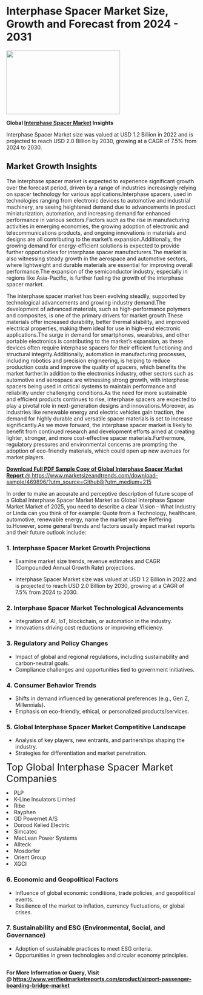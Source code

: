 <H1>Interphase Spacer Market Size, Growth and Forecast from 2024 - 2031</H1><img class="aligncenter size-medium wp-image-584254" src="https://thirdeyenews.in/wp-content/uploads/2024/09/Global-Market-Research-300x168.jpeg" alt="" width="300" height="168" /><p><strong>Global&nbsp;<a href="https://www.marketsizeandtrends.com/download-sample/469896/?utm_source=Github8j?utm_medium=215">Interphase Spacer Market</a> Insights</strong></p><p>Interphase Spacer Market size was valued at USD 1.2 Billion in 2022 and is projected to reach USD 2.0 Billion by 2030, growing at a CAGR of 7.5% from 2024 to 2030.</p><p><h2>Market Growth Insights</h2> <p>The interphase spacer market is expected to experience significant growth over the forecast period, driven by a range of industries increasingly relying on spacer technology for various applications.Interphase spacers, used in technologies ranging from electronic devices to automotive and industrial machinery, are seeing heightened demand due to advancements in product miniaturization, automation, and increasing demand for enhanced performance in various sectors.Factors such as the rise in manufacturing activities in emerging economies, the growing adoption of electronic and telecommunications products, and ongoing innovations in materials and designs are all contributing to the market’s expansion.Additionally, the growing demand for energy-efficient solutions is expected to provide further opportunities for interphase spacer manufacturers.The market is also witnessing steady growth in the aerospace and automotive sectors, where lightweight and durable materials are essential for improving overall performance.The expansion of the semiconductor industry, especially in regions like Asia-Pacific, is further fueling the growth of the interphase spacer market.</p> <p><a href="#"></a></p> <p>The interphase spacer market has been evolving steadily, supported by technological advancements and growing industry demand.The development of advanced materials, such as high-performance polymers and composites, is one of the primary drivers for market growth.These materials offer increased durability, better thermal stability, and improved electrical properties, making them ideal for use in high-end electronic applications.The surge in demand for smartphones, wearables, and other portable electronics is contributing to the market’s expansion, as these devices often require interphase spacers for their efficient functioning and structural integrity.Additionally, automation in manufacturing processes, including robotics and precision engineering, is helping to reduce production costs and improve the quality of spacers, which benefits the market further.In addition to the electronics industry, other sectors such as automotive and aerospace are witnessing strong growth, with interphase spacers being used in critical systems to maintain performance and reliability under challenging conditions.As the need for more sustainable and efficient products continues to rise, interphase spacers are expected to play a pivotal role in next-generation designs and innovations.Moreover, as industries like renewable energy and electric vehicles gain traction, the demand for highly durable and versatile spacer materials is set to increase significantly.As we move forward, the interphase spacer market is likely to benefit from continued research and development efforts aimed at creating lighter, stronger, and more cost-effective spacer materials.Furthermore, regulatory pressures and environmental concerns are prompting the adoption of eco-friendly materials, which could open up new avenues for market players.<p><a href="#"></p><p><span class=""><strong>Download Full PDF Sample Copy of Global Interphase Spacer Market Report</strong> @ <a href="https://www.marketsizeandtrends.com/download-sample/469896/?utm_source=Github8j?utm_medium=215" target="_blank">https://www.marketsizeandtrends.com/download-sample/469896/?utm_source=Github8j?utm_medium=215</a></span></p><p>In order to make an accurate and perceptive description of future scope of a Global&nbsp;Interphase Spacer Market Market as Global&nbsp;Interphase Spacer Market Market of 2025, you need to describe a clear Vision &ndash; What Industry or Linda can you think of for example: Quote from a Technology, healthcare, automotive, renewable energy, name the market you are Reffering to.However, some general trends and factors usually impact market reports and their future outlook include:</p><h3>1.&nbsp;<strong>Interphase Spacer Market Growth Projections</strong></h3><ul><li>Examine market size trends, revenue estimates and CAGR (Compounded Annual Growth Rate) projections.</li><li><p>Interphase Spacer Market size was valued at USD 1.2 Billion in 2022 and is projected to reach USD 2.0 Billion by 2030, growing at a CAGR of 7.5% from 2024 to 2030.</p></li></ul><h3>2.&nbsp;<strong>Interphase Spacer Market Technological Advancements</strong></h3><ul><li>Integration of AI, IoT, blockchain, or automation in the industry.</li><li>Innovations driving cost reductions or improving efficiency.</li></ul><h3>3.&nbsp;<strong>Regulatory and Policy Changes</strong></h3><ul><li>Impact of global and regional regulations, including sustainability and carbon-neutral goals.</li><li>Compliance challenges and opportunities tied to government initiatives.</li></ul><h3>4.&nbsp;<strong>Consumer Behavior Trends</strong></h3><ul><li>Shifts in demand influenced by generational preferences (e.g., Gen Z, Millennials).</li><li>Emphasis on eco-friendly, ethical, or personalized products/services.</li></ul><h3>5.&nbsp;<strong>Global Interphase Spacer Market Competitive Landscape</strong></h3><ul><li>Analysis of key players, new entrants, and partnerships shaping the industry.</li><li>Strategies for differentiation and market penetration.</li></ul><p data-pm-slice="1 1 []"><span style="color: inherit; font-family: inherit; font-size: 25px;">Top Global Interphase Spacer Market Companies</span></p><div class="" data-test-id=""><p><li>PLP</li><li> K-Line Insulators Limited</li><li> Ribe</li><li> Rayphen</li><li> GD Powernet A/S</li><li> Dorood Kelied Electric</li><li> Simcatec</li><li> MacLean Power Systems</li><li> Allteck</li><li> Mosdorfer</li><li> Orient Group</li><li> XGCI</li></p></div><h3>6.&nbsp;<strong>Economic and Geopolitical Factors</strong></h3><ul><li>Influence of global economic conditions, trade policies, and geopolitical events.</li><li>Resilience of the market to inflation, currency fluctuations, or global crises.</li></ul><h3>7.&nbsp;<strong>Sustainability and ESG (Environmental, Social, and Governance)</strong></h3><ul><li>Adoption of sustainable practices to meet ESG criteria.</li><li>Opportunities in green technologies and circular economy principles.</li></ul><h2><strong style="font-size: 14px;">For More Information or Query, Visit @&nbsp;</strong><a style="background-color: #ffffff; font-size: 14px;" href="https://www.marketsizeandtrends.com/report/interphase-spacer-market/" target="_blank">https://www.verifiedmarketreports.com/product/airport-passenger-boarding-bridge-market</a></h2>